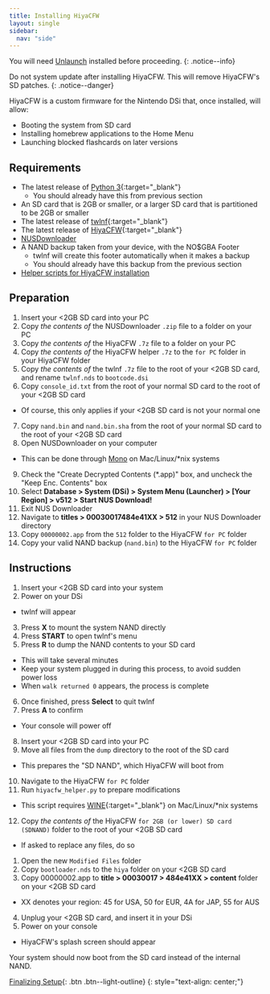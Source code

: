 ```yaml
---
title: Installing HiyaCFW
layout: single
sidebar:
  nav: "side"
---
```


You will need [Unlaunch](/guide/installing-unlaunch/) installed before proceeding.
{: .notice--info}

Do not system update after installing HiyaCFW. This will remove HiyaCFW's SD patches.
{: .notice--danger}

HiyaCFW is a custom firmware for the Nintendo DSi that, once installed, will allow:
- Booting the system from SD card
- Installing homebrew applications to the Home Menu
- Launching blocked flashcards on later versions

## Requirements
- The latest release of [Python 3](https://www.python.org/downloads/){:target="_blank"}
  - You should already have this from previous section
- An SD card that is 2GB or smaller, or a larger SD card that is partitioned to be 2GB or smaller
- The latest release of [twlnf](https://github.com/Jimmy-Z/twlnf/releases){:target="_blank"}
- The latest release of [HiyaCFW](https://github.com/Robz8/hiyaCFW/releases){:target="_blank"}
- [NUSDownloader](/assets/files/NUSDownloader.zip)
- A NAND backup taken from your device, with the NO$GBA Footer
  - twlnf will create this footer automatically when it makes a backup
  - You should already have this backup from the previous section
- [Helper scripts for HiyaCFW installation](/assets/files/hiyacfw_helper.zip)

## Preparation
1. Insert your <2GB SD card into your PC
2. Copy *the contents of* the NUSDownloader `.zip` file to a folder on your PC
3. Copy *the contents of* the HiyaCFW `.7z` file to a folder on your PC
4. Copy *the contents of* the HiyaCFW helper `.7z` to the `for PC` folder in your HiyaCFW folder
5. Copy *the contents of* the twlnf `.7z` file to the root of your <2GB SD card, and rename `twlnf.nds` to `bootcode.dsi`
6. Copy `console_id.txt` from the root of your normal SD card to the root of your <2GB SD card
  - Of course, this only applies if your <2GB SD card is not your normal one
7. Copy `nand.bin` and `nand.bin.sha` from the root of your normal SD card to the root of your <2GB SD card
8. Open NUSDownloader on your computer
  - This can be done through [Mono](http://www.mono-project.com/) on Mac/Linux/*nix systems
9. Check the "Create Decrypted Contents (*.app)" box, and uncheck the "Keep Enc. Contents" box
10. Select **Database > System (DSi) > System Menu (Launcher) > [Your Region] > v512 > Start NUS Download!**
11. Exit NUS Downloader
12. Navigate to **titles > 00030017484e41XX > 512** in your NUS Downloader directory
13. Copy `00000002.app` from the `512` folder to the HiyaCFW `for PC` folder
14. Copy your valid NAND backup (`nand.bin`) to the HiyaCFW `for PC` folder

## Instructions
1. Insert your <2GB SD card into your system
2. Power on your DSi
  - twlnf will appear
3. Press **X** to mount the system NAND directly
4. Press **START** to open twlnf's menu
5. Press **R** to dump the NAND contents to your SD card
  - This will take several minutes
  - Keep your system plugged in during this process, to avoid sudden power loss
  - When `walk returned 0` appears, the process is complete
6. Once finished, press **Select** to quit twlnf
7. Press **A** to confirm
  - Your console will power off
8. Insert your <2GB SD card into your PC
9. Move all files from the `dump` directory to the root of the SD card
  - This prepares the "SD NAND",  which HiyaCFW will boot from
10. Navigate to the HiyaCFW `for PC` folder
11. Run `hiyacfw_helper.py` to prepare modifications
  - This script requires [WINE](https://www.winehq.org/){:target="_blank"} on Mac/Linux/*nix systems
12. Copy *the contents of* the HiyaCFW `for 2GB (or lower) SD card (SDNAND)` folder to the root of your <2GB SD card
  - If asked to replace any files, do so
1. Open the new `Modified Files` folder
2. Copy `bootloader.nds` to the `hiya` folder on your <2GB SD card
3. Copy 00000002.app to **title > 00030017 > 484e41XX > content** folder on your <2GB SD card
  - XX denotes your region: 45 for USA, 50 for EUR, 4A for JAP, 55 for AUS
4. Unplug your <2GB SD card, and insert it in your DSi
5. Power on your console
  - HiyaCFW's splash screen should appear

Your system should now boot from the SD card instead of the internal NAND.

[Finalizing Setup](/guide/finalizing-setup){: .btn .btn--light-outline}
{: style="text-align: center;"}
